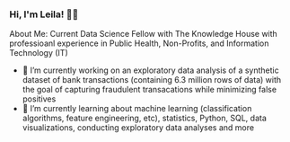### Hi, I'm Leila! 👋🏾

About Me: 
Current Data Science Fellow with The Knowledge House with professioanl experience in Public Health, Non-Profits, and Information Technology (IT)
- 🔭 I’m currently working on an exploratory data analysis of a synthetic dataset of bank transactions (containing 6.3 million rows of data) with the goal of capturing fraudulent transacations while minimizing false positives
- 🌱 I’m currently learning about machine learning (classification algorithms, feature engineering, etc), statistics, Python, SQL, data visualizations, conducting exploratory data analyses and more
  
